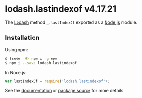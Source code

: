 # lodash.lastindexof v4.17.21

The [Lodash](https://lodash.com/) method `_.lastIndexOf` exported as a [Node.js](https://nodejs.org/) module.

## Installation

Using npm:
```bash
$ {sudo -H} npm i -g npm
$ npm i --save lodash.lastindexof
```

In Node.js:
```js
var lastIndexOf = require('lodash.lastindexof');
```

See the [documentation](https://lodash.com/docs#lastIndexOf) or [package source](https://github.com/lodash/lodash/blob/4.17.21-npm-packages/lodash.lastindexof) for more details.
